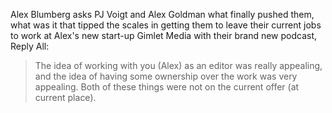 <!--
.. title: PJ Voigt and Alex Goldman on Enticement
.. slug: reply_all
.. date: 2014-12-10 03:39:00 UTC
.. tags: enticement
.. category:
.. link: 
.. description: This post is pulled from the Reply All podcast.
.. type: text
-->
Alex Blumberg asks PJ Voigt and Alex Goldman what finally pushed them, what was it that tipped the scales in getting them 
to leave their current jobs to work at Alex's new start-up Gimlet Media with their brand new podcast, Reply All:
> The idea of working with you (Alex) as an editor was really appealing,
and the idea of having some ownership over the work was very appealing.
Both of these things were not on the current offer (at current place).

